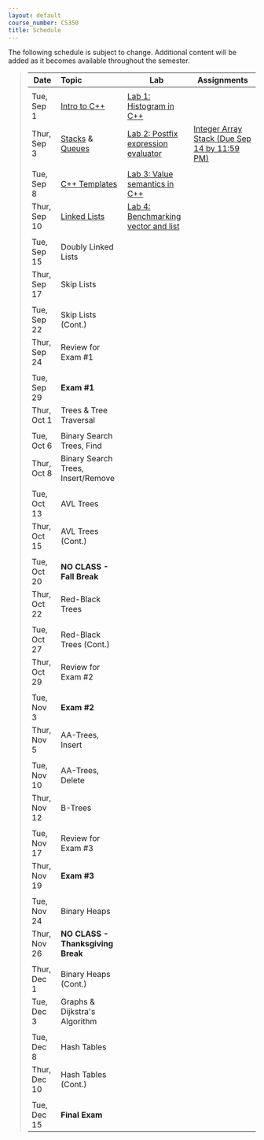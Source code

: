 ```yaml
---
layout: default
course_number: CS350
title: Schedule
---
```


The following schedule is subject to change.
Additional content will be added as it becomes available throughout the semester.


>| **Date**       | **Topic**                                         |  **Lab**                                      |  **Assignments**                  |
>| ---------------|:--------------------------------------------------|-----------------------------------------------|-----------------------------------|
>||||
>| Tue, Sep 1    |  [Intro to C++](lectures/intro_to_C++.html)       |  [Lab 1: Histogram in C++](labs/lab01.html)   |  |  <!-- Lab01: Histogram in C++ -->
>| Thur, Sep 3   |  [Stacks](lectures/Stacks_lecture.pdf) & [Queues](lectures/Queues_lecture.pdf)  |  [Lab 2: Postfix expression evaluator](labs/lab02.html)  |  [Integer Array Stack (Due Sep 14 by 11:59 PM)](assign/assign01.html)  |  <!-- Stacks & Queues Activity, Lab02: Postfix expression evaluator, Assign01: Integer Array Stack -->
>||||
>| Tue, Sep 8     |  [C++ Templates](lectures/C++_templates.html)     |  [Lab 3: Value semantics in C++](labs/lab03.html)  |  |  <!-- Lab03: Value semantics in C++ -->
>| Thur, Sep 10   |  [Linked Lists](lectures/LinkedList_lecture.pdf)  |  [Lab 4: Benchmarking vector and list](labs/lab04.html)  |  |  <!-- Lab04: Benchmarking vector and list -->
>||||
>| Tue, Sep 15   |  Doubly Linked Lists   |   |   |
>| Thur, Sep 17  |  Skip Lists   |   |   |
>||||
>| Tue, Sep 22   |  Skip Lists (Cont.)   |   |   |
>| Thur, Sep 24  |  Review for Exam #1   |   |   |
>||||
>| Tue, Sep 29   |  **Exam #1**   |   |   |
>| Thur, Oct 1   |  Trees & Tree Traversal   |   |   |
>||||
>| Tue, Oct 6    |  Binary Search Trees, Find   |   |   |
>| Thur, Oct 8   |  Binary Search Trees, Insert/Remove   |   |   |
>||||
>| Tue, Oct 13   |  AVL Trees   |   |   |
>| Thur, Oct 15  |  AVL Trees (Cont.)   |   |   |
>||||
>| Tue, Oct 20   |  **NO CLASS - Fall Break**   |   |   |
>| Thur, Oct 22  |  Red-Black Trees   |   |   |
>||||
>| Tue, Oct 27   |  Red-Black Trees (Cont.)   |   |   |
>| Thur, Oct 29  |  Review for Exam #2   |   |   |
>||||
>| Tue, Nov 3    |  **Exam #2**   |   |   |
>| Thur, Nov 5   |  AA-Trees, Insert   |   |   |
>||||
>| Tue, Nov 10   |  AA-Trees, Delete   |   |   |
>| Thur, Nov 12  |  B-Trees   |   |   |
>||||
>| Tue, Nov 17   |  Review for Exam #3   |   |   |
>| Thur, Nov 19  |  **Exam #3**    |   |   |
>||||
>| Tue, Nov 24   |  Binary Heaps   |   |   |
>| Thur, Nov 26  |  **NO CLASS - Thanksgiving Break**   |   |   |
>||||
>| Thur, Dec 1   |  Binary Heaps (Cont.) |   |   |
>| Tue, Dec 3    |  Graphs & Dijkstra's Algorithm   |   |   |
>||||
>| Tue, Dec 8    |  Hash Tables          |   |   |
>| Thur, Dec 10  |  Hash Tables (Cont.)  |   |   |
>||||
>| Tue, Dec 15   |  **Final Exam**       |   |   |



<!-- vim:set wrap: ­-->
<!-- vim:set linebreak: -->
<!-- vim:set nolist: -->

